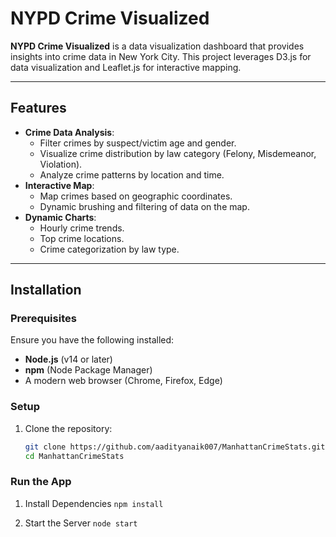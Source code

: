 # NYPD Crime Visualized

**NYPD Crime Visualized** is a data visualization dashboard that provides insights into crime data in New York City. This project leverages D3.js for data visualization and Leaflet.js for interactive mapping.

---

## Features

- **Crime Data Analysis**:
  - Filter crimes by suspect/victim age and gender.
  - Visualize crime distribution by law category (Felony, Misdemeanor, Violation).
  - Analyze crime patterns by location and time.
- **Interactive Map**:
  - Map crimes based on geographic coordinates.
  - Dynamic brushing and filtering of data on the map.
- **Dynamic Charts**:
  - Hourly crime trends.
  - Top crime locations.
  - Crime categorization by law type.

---

## Installation

### Prerequisites

Ensure you have the following installed:

- **Node.js** (v14 or later)
- **npm** (Node Package Manager)
- A modern web browser (Chrome, Firefox, Edge)

### Setup

1. Clone the repository:
   ```bash
   git clone https://github.com/aadityanaik007/ManhattanCrimeStats.git
   cd ManhattanCrimeStats
   ```

### Run the App

1. Install Dependencies
   `npm install`

2. Start the Server
   `node start`
